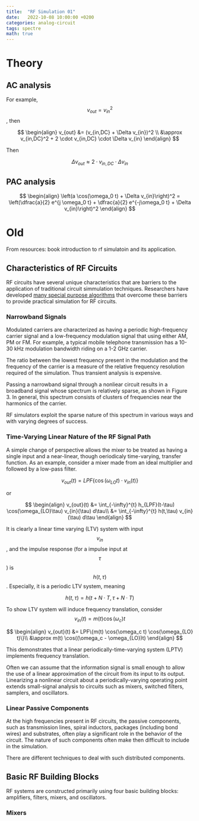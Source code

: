 ```yaml
---
title:  "RF Simulation 01"
date:   2022-10-08 10:00:00 +0200
categories: analog-circuit
tags: spectre
math: true
---
```


# Theory

## AC analysis

For example, $$v_{out} = v_{in}^2$$, then

$$
\begin{align}
v_{out} &= (v_{in,DC} + \Delta v_{in})^2 \\
 &\approx v_{in,DC}^2 + 2 \cdot v_{in,DC} \cdot  \Delta v_{in}
\end{align}
$$

Then

$$
\Delta v_{out} \approx 2 \cdot v_{in,DC} \cdot \Delta v_{in}
$$

## PAC analysis

$$
\begin{align}
\left(a \cos(\omega_0 t) + \Delta v_{in}\right)^2 = \left(\dfrac{a}{2} e^{j \omega_0 t} + \dfrac{a}{2} e^{-j\omega_0 t} + \Delta v_{in}\right)^2
\end{align}
$$

# Old

From resources: book introduction to rf simulatoin and its application.

## Characteristics of RF Circuits

RF circuits have several unique characteristics that are barriers to the application of traditional circuit simmulation techniques.
Researchers have developed [many special purpose algorithms](https://ieeexplore.ieee.org/document/643622) that overcome these barriers to provide practical simulation for RF circuits.

### Narrowband Signals

Modulated carriers are characterized as having a periodic high-frequency carrier signal and a low-frequency modulation signal that using either AM, PM or FM.
For example, a typical mobile telephone transmission has a 10-30 kHz modulation bandwidth riding on a 1-2 GHz carrier.

The ratio between the lowest frequency present in the modulation and the frequency of the carrier is a measure of the relative frequency resolution required of the simulation.
Thus transient analysis is expensive.

Passing a narrowband signal through a nonliear circuit results in a broadband signal whose spectrum is relatively sparse, as shown in Figure 3.
In general, this spectrum consists of clusters of frequencies near the harmonics of the carrier.

RF simulators exploit the sparse nature of this spectrum in various ways and with varying degrees of success.

### Time-Varying Linear Nature of the RF Signal Path

A simple change of perspective allows the mixer to be treated as having a single input and a near-linear, though oeriodicaly time-varying, transfer function.
As an example, consider a mixer made from an ideal multiplier and followed by a low-pass filter.

$$
v_{out}(t) = LPF\{\cos(\omega_{LO} t) \cdot v_{in}(t)\}
$$

or

$$
\begin{align}
v_{out}(t) &= \int_{-\infty}^{t} h_{LPF}(t-\tau) \cos(\omega_{LO}\tau) v_{in}(\tau) d\tau\\
&= \int_{-\infty}^{t} h(t,\tau) v_{in}(\tau) d\tau
\end{align}
$$

It is clearly a linear time varying (LTV) system with input $$v_{in}$$, and the impulse response (for a impulse input at $$\tau$$) is $$h(t,\tau)$$.
Especially, it is a periodic LTV system, meaning

$$
h(t,\tau) = h(t + N \cdot T, \tau + N \cdot T)
$$

To show LTV system will induce frequency translation, consider $$v_{in}(t) = m(t) \cos(\omega_c)t$$

$$
\begin{align}
v_{out}(t) &= LPF\{m(t) \cos(\omega_c t) \cos(\omega_{LO} t)\}\\
&\approx m(t) \cos((\omega_c - \omega_{LO})t)
\end{align}
$$

This demonstrates that a linear periodically-time-varying system (LPTV) implements frequency translation.


Often we can assume that the information signal is small enough to allow the use of a linear approximation of the circuit from its input to its output.
Linearizing a nonlinear circuit about a periodically-varying operating point extends small-signal analysis to circuits such as mixers, switched filters, samplers, and oscillators.

### Linear Passive Components

At the high frequencies present in RF circuits, the passive components, such as transmission lines, spiral inductors, packages (including bond wires) and substrates, often play a significant role in the behavior of the circuit.
The nature of such components often make then difficult to include in the simulation.

There are different techniques to deal with such distributed components.


## Basic RF Building Blocks

RF systems are constructed primarily using four basic building blocks: amplifiers, filters, mixers, and oscillators.

### Mixers

